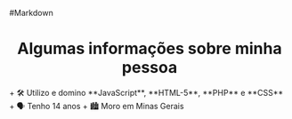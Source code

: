 #Markdown
<h1 align="center">Algumas informações sobre minha pessoa</h1>
+ 🛠️ Utilizo e domino **JavaScript**, **HTML-5**, **PHP** e **CSS**
+ 🗣️ Tenho 14 anos
+ 🏙️ Moro em Minas Gerais
